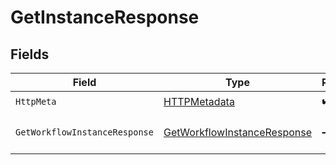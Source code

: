 # GetInstanceResponse


## Fields

| Field                                                                                 | Type                                                                                  | Required                                                                              | Description                                                                           |
| ------------------------------------------------------------------------------------- | ------------------------------------------------------------------------------------- | ------------------------------------------------------------------------------------- | ------------------------------------------------------------------------------------- |
| `HttpMeta`                                                                            | [HTTPMetadata](../../Models/Components/HTTPMetadata.md)                               | :heavy_check_mark:                                                                    | N/A                                                                                   |
| `GetWorkflowInstanceResponse`                                                         | [GetWorkflowInstanceResponse](../../Models/Components/GetWorkflowInstanceResponse.md) | :heavy_minus_sign:                                                                    | The workflow instance                                                                 |